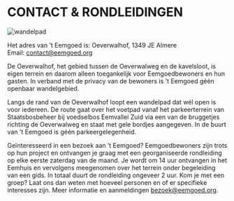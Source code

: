 # CONTACT & RONDLEIDINGEN

![wandelpad](/images/bordje-wandelpad.jpeg)

Het adres van ’t Eemgoed is: Oeverwalhof, 1349 JE Almere<br />Email: [contact@eemgoed.org](mailto:contact@eemgoed.org)

De Oeverwalhof, het gebied tussen de Oeverwalweg en de kavelsloot, is eigen terrein en daarom alleen toegankelijk voor Eemgoedbewoners en hun gasten. In verband met de privacy van de bewoners is ’t Eemgoed géén openbaar wandelgebied.

Langs de rand van de Oeverwalhof loopt een wandelpad dat wél open is voor iedereen. De route gaat over het voetpad vanaf het parkeerterrein van Staatsbosbeheer bij voedselbos Eemvallei Zuid via een van de bruggetjes richting de Oeverwalweg en staat met gele bordjes aangegeven. In de buurt van ’t Eemgoed is géén parkeergelegenheid.

Geïnteresseerd in een bezoek aan ’t Eemgoed? Eemgoedbewoners zijn trots op hun project en ontvangen je graag met een georganiseerde rondleiding op elke eerste zaterdag van de maand. Je wordt om 14 uur ontvangen in het Eemhuis en vervolgens meegenomen over het terrein onder begeleiding van een gids. In totaal duurt de rondleiding ongeveer 2 uur. Kom je met een groep? Laat ons dan weten met hoeveel personen en of er specifieke interesses zijn. Meer informatie en aanmeldingen [bezoek@eemgoed.org](mailto:bezoek@eemgoed.org).

